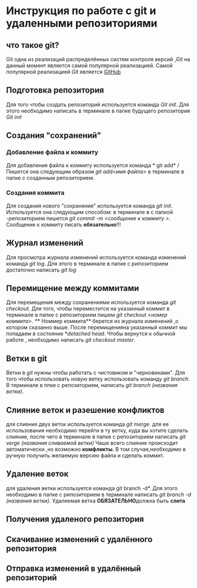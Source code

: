 # Инструкция по работе с git и удаленными репозиториями 

## что такое git?
Git одна из реализаций распределённых систем контроля версий ,*Git* на данный момент является самой популярной реализацией. Самой популярной реализацией *Git* является [GitHub](https://github.com)
## Подготовка репозитория


Для того чтобы создать репозиторий используется команда *Git init*. Для этого необходимо написать в терминале в папке будущего репозитория *Git init*

## Создания "сохранений"

### Добавление файла к коммиту

Для добавления файла к коммиту используется команда * git add* / Пишется она следующим образом *git add<имя файла>* в терминале в папке с созданным репозиторием.

### Создания коммита 
Для создания нового "сохранения" используется команда *git init*. Используется она следующим способом: в терминале в с папкой -репозиторием пишется *git commit -m <сообщение к коммиту >*. Сообщение к коммиту писать **обязательно**!!!

## Журнал изменений
Для просмотра журнала изменений используется команда изменений команда *git log*. Для этого в терминале в папке с рипозиторием достаточно написать *git log*

## Перемищение между коммитами
Для перемещения между сохранениями используется команда *git checkout*. Для того, чтобы переместится на указанный коммит в терминале в папке с репозиторием пишем *git checkout <номер коммита>*. ** Номмер коммита** берется из журнала изменений ,о котором сказанно выше. После перемищенияна указанный коммит мы попадаем в состояние **detached head*. Чтобы вернутся к обычной работе , необходимо написать *git checkout master*.

## Ветки в git
Ветки в *git* нужны чтобы работать с чистовиком и "черновиками". Для того чтобы использовать новую ветку использовать команду *git branch*. В терминале в ппке с репозиторием, написать *git branch (названия ветки)*.

## Слияние веток и разешение конфликтов
для слияния двух веток используется команда *git merge*. для ее использования необходимо перейти в ту ветку, куда вы хотите сделать слияние, после чего в терминале в папке с репозиторием написать *git verge (названия сливаемой ветки)* Чаше всего слияние происходит автоматически ,но возможно **комфликты**. В том случае,необходимо в ручную получить желаемую версию файла и сделать коммит.

## Удаление веток
для удаления ветки используется команда git branch -d*. Для этого необходимо в папке с рипозиторием в терминале написать *git branch -d (названия ветки)*. Удаляемая ветка **ОБЯЗАТЕЛЬНО**должна быть **слита**

## Получения удаленого репозитория

## Скачивание изменений с удалённого репозитория

## Отправка изменений в удалённый репозиторий
